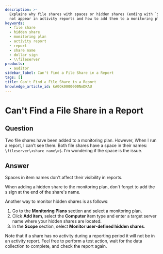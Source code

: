 ```yaml
---
description: >-
  Explains why file shares with spaces or hidden shares (ending with `$`) may
  not appear in activity reports and how to add them to a monitoring plan.
keywords:
  - file share
  - hidden share
  - monitoring plan
  - activity report
  - report
  - share name
  - dollar sign
  - \\fileserver
products:
  - auditor
sidebar_label: Can't Find a File Share in a Report
tags: []
title: Can't Find a File Share in a Report
knowledge_article_id: kA0Qk0000000NmDKAU
---
```


# Can't Find a File Share in a Report

## Question

Two file shares have been added to a monitoring plan. However, When I run a report, I can't see them. Both file shares have a space in their names: `\fileserver\<share name\>$`. I'm wondering if the space is the issue.

## Answer

Spaces in item names don't affect their visibility in reports.

When adding a hidden share to the monitoring plan, don't forget to add the `$` sign at the end of the share's name.

Another way to monitor hidden shares is as follows:

1. Go to the **Monitoring Plans** section and select a monitoring plan.
2. Click **Add item**, select the **Computer** item type and enter a target server name where your hidden shares are located.
3. In the **Scope** section, select **Monitor user-defined hidden shares**.

Note that if a share has no activity during a reporting period it will not be in an activity report. Feel free to perform a test action, wait for the data collection to complete, and check the report again.
